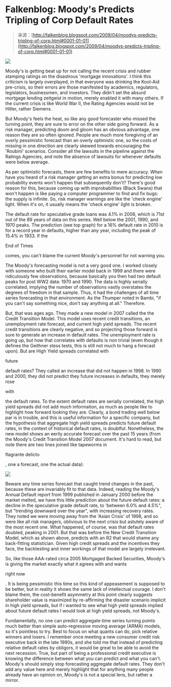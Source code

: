 <!--yml
category: 未分类
date: 2024-05-12 22:05:34
-->

# Falkenblog: Moody's Predicts Tripling of Corp Default Rates

> 来源：[http://falkenblog.blogspot.com/2009/04/moodys-predicts-tripling-of-corp.html#0001-01-01](http://falkenblog.blogspot.com/2009/04/moodys-predicts-tripling-of-corp.html#0001-01-01)

[![](img/81f58890ec07b7dfa93a8a32cc57f077.png)](https://blogger.googleusercontent.com/img/b/R29vZ2xl/AVvXsEh38R9VZrnYVrOX5mc0A6i_Lu6yaMau4PXGiKWGhMqu-rNYQ6RutF5EOezjALWVGumtdzwJquoAXvijM6FF9DnRkP_6WR5gfeUBA2KWW-tgowgj7qycIkZWPTcAzKXlEEztvC3UnQ/s1600-h/mooddef.png)

Moody's is getting beat up for not calling the recent crisis and rubber stamping ratings on the disastrous 'mortgage innovations'. I think this criticism is largely overplayed, in that everyone was drinking the Kool-Aid pre-crisis, so their errors are those manifested by academics, regulators, legislators, businessmen, and investors. They didn't set the absurd mortgage lending zeitgeist in motion, merely enabled it with many others. If the current crisis is like World War II, the Rating Agencies would not be Hitler, rather Siemens.

But Moody's feels the heat, so like any good forecaster who missed the turning point, they are sure to error on the other side going forward. As a risk manager, predicting doom and gloom has an obvious advantage, one reason they are so often ignored. People are much more foregiving of an overly pessimistic forecast than an overly optimistic one, so the costs of missing in one direction are clearly skewed towards encouraging the 'Roubini' scenarios. Consider all the lawsuits in the pipeline against the Ratings Agencies, and note the absence of lawsuits for whenever defaults were below average.

As per optimistic forecasts, there are few benefits to mere accuracy. When have you heard of a risk manager getting an extra bonus for predicting low probability events won't happen that subsequently don't? There's good reason for this, because coming up with improbabilities (Black Swans) that won't happen is like paying a computer programmer to find and fix bugs: the supply is infinite. So, risk manager warnings are like the 'check engine' light. When it's on, it usually means the 'check engine' light is broken.

The default rate for speculative grade loans was 4.1% in 2008, which is 71st out of the 89 years of data on this series. Well below the 2001, 1990, and 1970 peaks. The prediction (see top graph) for a 16% default rate in 2010 is for a record year in defaults, higher than any year, including the peak of 15.4% in 1933\. If the

End of Times

comes, you can't blame the current Moody's personnel for not warning you.

The Moody's forecasting model is not a very good one. I worked closely with someone who built their earlier model back in 1999 and there were ridiculously few observations, because basically you then had two default peaks for post WW2 data: 1970 and 1990\. The data is highly serially correlated, implying the number of observations vastly overstates the degrees of freedom in that sample. Thus, it had the challenges of all time series forecasting in that environment. As the Thumper noted in Bambi, "if you can't say something nice, don't say anything at all." Therefore.

But, that was ages ago. They made a new model in 2007 called the the Credit Transition Model. This model uses recent credit transitions, an unemployment rate forecast, and current high yield spreads. The recent credit transitions are clearly negative, and so projecting those forward is sure to generate an increase in default rates. The unemployment rate is going up, but how that correlates with defaults is non trivial (even though it defines the Geithner stess tests, this is still not much to hang a forecast upon). But are High Yield spreads correlated with

future

default rates? They called an increase that did not happen in 1998\. In 1990 and 2000, they did not predict they future increases in defaults, they merely rose

with

the default rates. To the extent default rates are serially correlated, the high yield spreads did not add much information, as much as people like to highlight how forward looking they are. Clearly, a bond trading well below par is in trouble, and this is useful information for a specific company, but the hypothesis that aggregate high yield spreads predicts future default rates, in the context of historical default rates, is doubtful. Nonetheless, the new model shows an eerily accurate forecast over the past 15 years (from the Moody's Credit Transition Model 2007 document. It's hard to read, but note there are two lines joined like tapeworms in

flagrante delicto

, one a forecast, one the actual data):

[![](img/0687bd189071a58d364c5193dbc04469.png)](https://blogger.googleusercontent.com/img/b/R29vZ2xl/AVvXsEgaZyzTulO2dMSOsI-A-bPOXM9YJh8TiqKwEhFmeEB_9DY4FN5lN8XGX51dcx3WZMpUgo0rS7kjYeMxvPe7B-jtfEzJD1FaHmiXvd-oKhbcxxr17u_MtFZ8B8Xd-mribnoSdxpFuA/s1600-h/creditmoddel.png)

Beware any time series forecast that caught trend changes in the past, because these are invariably fit to that data. Indeed, reading the Moody's Annual Default report from 1999 published in January 2000 before the market melted, we have this little prediction about the future default rates: a decline in the speculative grade default rate, to 'between 6.0% and 4.5%", but "trending downward over the year", with increasing recovery rates. They noted we were moving away from the 'Asian Crisis' of 1998, and so were like all risk managers, oblivious to the next crisis but astutely aware of the most recent one. What happened, of course, was that default rates doubled, peaking in 2001\. But that was before the New Credit Transition Model, which as shown above, predicts with an R2 that would shame any back-fitting statistician. Given high credit spreads and the incentives they face, the backtesting and inner workings of that model are largely irrelevant.

So, like those AAA-rated circa 2005 Mortgaged Backed Securities, Moody's is giving the market exactly what it agrees with and wants

right now

. It is being pessimistic this time so this kind of appeasement is supposed to be better, but in reality it shows the same lack of intellectual courage. I don't blame them, the cost-benefit asymmetry at this point clearly suggests shareholder value is maximized by re-affirming the disaster scenario implicit in high yield spreads, but if i wanted to see what high yield spreads implied about future default rates I would look at high yield spreads, not Moody's.

Fundamentally, no one can predict aggregate time series turning points much better than simple auto-regressive moving average (ARMA) models, so it's pointless to try. Best to focus on what quants can do, pick relative winners and losers. I remember once meeting a new consumer credit risk executive back in the late 1990s, and she told me that instead of predicting relative default rates by obligors, it would be great to be able to avoid the next recession. True, but part of being a professional credit executive is knowing the difference between what you can predict and what you can't. Moody's should simply stop forecasting aggregate default rates. They don't add any value here and merely highlight that for anything many people already have an opinion on, Moody's is not a special lens, but rather a mirror.